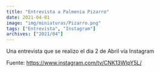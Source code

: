 ```yaml
---
title: "Entrevista a Palmenia Pizarro"
date: 2021-04-01
image: "img/miniaturas/Pizarro.png"
tags: ["Entrevista", "Instagram"]
archives: ["2021/04"]
---
```


Una entrevista que se realizo el dia 2 de Abril vía Instagram

Fuente: https://www.instagram.com/tv/CNK13WIpY5L/